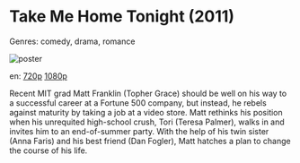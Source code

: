 # Take Me Home Tonight (2011)

Genres: comedy, drama, romance

![poster](http://image.tmdb.org/t/p/w500/glRBoVKClP7qYQO0gQi5keCQ6ko.jpg)

en:
  [720p](magnet:?xt=urn:btih:260618B874CE98B0CECCBC5127EB02C043EF03EF&tr=udp://glotorrents.pw:6969/announce&tr=udp://tracker.opentrackr.org:1337/announce&tr=udp://torrent.gresille.org:80/announce&tr=udp://tracker.openbittorrent.com:80&tr=udp://tracker.coppersurfer.tk:6969&tr=udp://tracker.leechers-paradise.org:6969&tr=udp://p4p.arenabg.ch:1337&tr=udp://tracker.internetwarriors.net:1337)
  [1080p](magnet:?xt=urn:btih:4FD4C70725F700A756252F6A7EC8D300470E8E73&tr=udp://glotorrents.pw:6969/announce&tr=udp://tracker.opentrackr.org:1337/announce&tr=udp://torrent.gresille.org:80/announce&tr=udp://tracker.openbittorrent.com:80&tr=udp://tracker.coppersurfer.tk:6969&tr=udp://tracker.leechers-paradise.org:6969&tr=udp://p4p.arenabg.ch:1337&tr=udp://tracker.internetwarriors.net:1337)
  


Recent MIT grad Matt Franklin (Topher Grace) should be well on his way to a successful career at a Fortune 500 company, but instead, he rebels against maturity by taking a job at a video store. Matt rethinks his position when his unrequited high-school crush, Tori (Teresa Palmer), walks in and invites him to an end-of-summer party. With the help of his twin sister (Anna Faris) and his best friend (Dan Fogler), Matt hatches a plan to change the course of his life.
